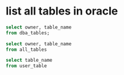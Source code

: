 # list all tables in oracle

```sql
select owner, table_name
from dba_tables;
```

```sql
select owner, table_name
from all_tables
```
```sql
select table_name
from user_table
```